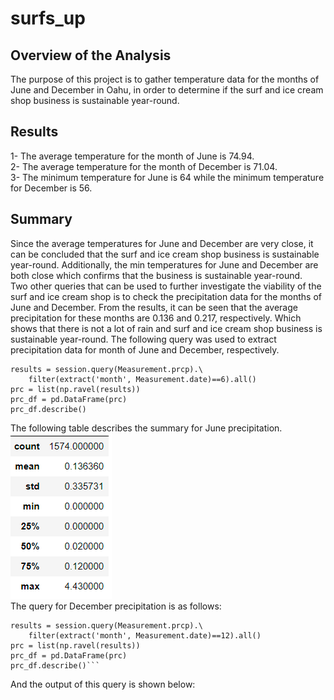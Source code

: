 # surfs_up
## Overview of the Analysis
The purpose of this project is to gather temperature data for the months of June and December in Oahu, in order to determine if the surf and ice cream shop business is sustainable year-round.
## Results
1- The average temperature for the month of June is 74.94.  
2- The average temperature for the month of December is 71.04.  
3- The minimum temperature for June is 64 while the minimum temperature for December is 56.  
## Summary
Since the average temperatures for June and December are very close, it can be concluded that the surf and ice cream shop business is sustainable year-round. Additionally, the min temperatures for June and December are both close which confirms that the business is sustainable year-round.  
Two other queries that can be used to further investigate the viability of the surf and ice cream shop is to check the precipitation data for the months of June and December. From the results, it can be seen that the average precipitation for these months are 0.136 and 0.217, respectively. Which shows that there is not a lot of rain and surf and ice cream shop business is sustainable year-round. The following query was used to extract precipitation data for month of June and December, respectively. 
```
results = session.query(Measurement.prcp).\
    filter(extract('month', Measurement.date)==6).all()
prc = list(np.ravel(results))
prc_df = pd.DataFrame(prc)
prc_df.describe()
```
The following table describes the summary for June precipitation.  
![Image1](https://github.com/amirimah/surfs_up/blob/main/June_precipitation.png?raw=true)   
The query for December precipitation is as follows:  
```
results = session.query(Measurement.prcp).\
    filter(extract('month', Measurement.date)==12).all()
prc = list(np.ravel(results))
prc_df = pd.DataFrame(prc)
prc_df.describe()``` 
```
And the output of this query is shown below:  
